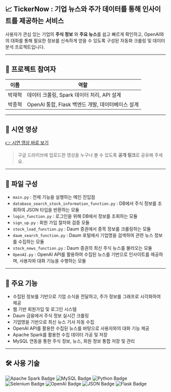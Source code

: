 ## 📈 TickerNow : 기업 뉴스와 주가 데이터를 통해 인사이트를 제공하는 서비스

사용자가 관심 있는 기업의 **주식 정보** 와 **주요 뉴스**를 쉽고 빠르게 확인하고, OpenAI와의 대화를 통해 필요한 정보를 신속하게 얻을 수 있도록 구성된 자동화 크롤링 및 데이터 분석 프로젝트입니다.

---

## 👥 프로젝트 참여자

| 이름       | 역할                           |
| ---------- | ----------------------------- |
| 박재혁     | 데이터 크롤링, Spark 데이터 처리, API 설계 |
| 박종혁     | OpenAI 통합, Flask 백엔드 개발, 데이터베이스 설계 |

---

## 🎥 시연 영상

[👉 시연 영상 바로 보기](https://drive.google.com/your-demo-video-link)

> 구글 드라이브에 업로드한 영상을 누구나 볼 수 있도록 **공개 링크**로 공유해 주세요.

---

## 📂 파일 구성

- `main.py` : 전체 기능을 실행하는 메인 진입점
- `database_search_stock_information_function.py` : DB에서 주식 정보를 조회하여 JSON 타입을 반환하는 모듈
- `login_function.py` : 로그인을 위해 DB에서 정보를 조회하는 모듈
- `sign_up.py` : 회원 가입 절차와 검증 모듈
- `stock_load_function.py` : Daum 증권에서 종목 정보를 크롤링하는 모듈
- `daum_search_function.py` : Daum 포털에서 기업명을 검색하여 관련 뉴스 정보를 수집하는 모듈
- `stock_news_function.py` : Daum 증권의 최신 주식 뉴스를 불러오는 모듈
- `OpenAI.py` : OpenAI API를 활용하여 수집된 뉴스를 기반으로 인사이트를 제공하며, 사용자와 대화 기능을 수행하는 모듈

---

## 📌 주요 기능

- 수집된 정보를 기반으로 기업 소식을 전달하고, 주가 정보를 그래프로 시각화하여 제공
- 웹 기반 회원가입 및 로그인 시스템
- Daum 금융에서 주식 정보 실시간 크롤링
- 기업명을 기반으로 최신 뉴스 기사 자동 수집
- OpenAI API를 활용한 수집된 뉴스를 바탕으로 사용자와의 대화 기능 제공
- Apache Spark를 활용한 수집 데이터 가공 및 저장
- MySQL 연동을 통한 주식 정보, 뉴스, 회원 정보 통합 저장 및 관리

---

## 🛠 사용 기술

<p align="left">
  <img src="https://img.shields.io/badge/Apache%20Spark-E25A1C?style=for-the-badge&logo=apachespark&logoColor=white" alt="Apache Spark Badge"/>
  <img src="https://img.shields.io/badge/MySQL-4479A1?style=for-the-badge&logo=mysql&logoColor=white" alt="MySQL Badge"/>
  <img src="https://img.shields.io/badge/Python-3776AB?style=for-the-badge&logo=python&logoColor=white" alt="Python Badge"/>
  <img src="https://img.shields.io/badge/Selenium-43B02A?style=for-the-badge&logo=selenium&logoColor=white" alt="Selenium Badge"/>
  <img src="https://img.shields.io/badge/OpenAI-412991?style=for-the-badge&logo=openai&logoColor=white" alt="OpenAI Badge"/>
  <img src="https://img.shields.io/badge/JSON-000000?style=for-the-badge&logo=json&logoColor=white" alt="JSON Badge"/>
  <img src="https://img.shields.io/badge/Flask-000000?style=for-the-badge&logo=flask&logoColor=white" alt="Flask Badge"/>
</p>


